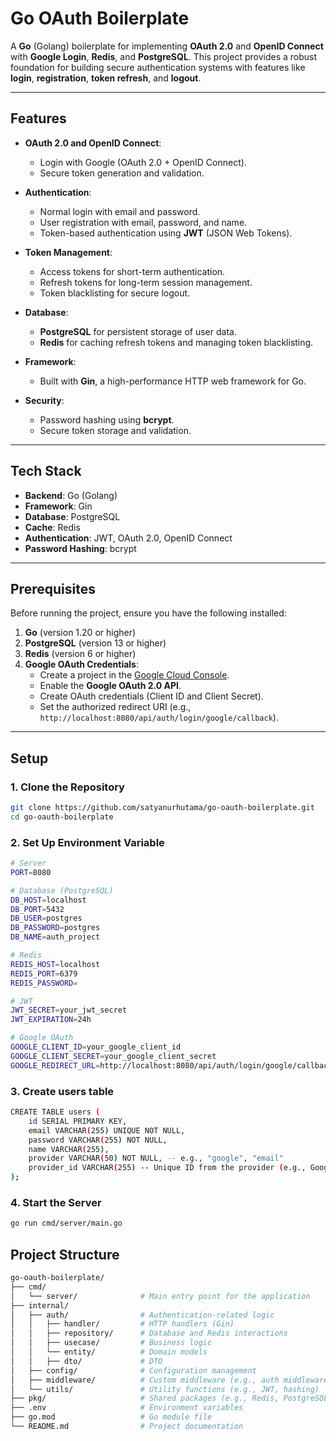 # Go OAuth Boilerplate

A **Go** (Golang) boilerplate for implementing **OAuth 2.0** and **OpenID Connect** with **Google Login**, **Redis**, and **PostgreSQL**. This project provides a robust foundation for building secure authentication systems with features like **login**, **registration**, **token refresh**, and **logout**.

---

## Features

- **OAuth 2.0 and OpenID Connect**:
  - Login with Google (OAuth 2.0 + OpenID Connect).
  - Secure token generation and validation.

- **Authentication**:
  - Normal login with email and password.
  - User registration with email, password, and name.
  - Token-based authentication using **JWT** (JSON Web Tokens).

- **Token Management**:
  - Access tokens for short-term authentication.
  - Refresh tokens for long-term session management.
  - Token blacklisting for secure logout.

- **Database**:
  - **PostgreSQL** for persistent storage of user data.
  - **Redis** for caching refresh tokens and managing token blacklisting.

- **Framework**:
  - Built with **Gin**, a high-performance HTTP web framework for Go.

- **Security**:
  - Password hashing using **bcrypt**.
  - Secure token storage and validation.

---

## Tech Stack

- **Backend**: Go (Golang)
- **Framework**: Gin
- **Database**: PostgreSQL
- **Cache**: Redis
- **Authentication**: JWT, OAuth 2.0, OpenID Connect
- **Password Hashing**: bcrypt

---

## Prerequisites

Before running the project, ensure you have the following installed:

1. **Go** (version 1.20 or higher)
2. **PostgreSQL** (version 13 or higher)
3. **Redis** (version 6 or higher)
4. **Google OAuth Credentials**:
   - Create a project in the [Google Cloud Console](https://console.cloud.google.com/).
   - Enable the **Google OAuth 2.0 API**.
   - Create OAuth credentials (Client ID and Client Secret).
   - Set the authorized redirect URI (e.g., `http://localhost:8080/api/auth/login/google/callback`).

---

## Setup

### 1. Clone the Repository

```bash
git clone https://github.com/satyanurhutama/go-oauth-boilerplate.git
cd go-oauth-boilerplate
```

### 2. Set Up Environment Variable
```bash
# Server
PORT=8080

# Database (PostgreSQL)
DB_HOST=localhost
DB_PORT=5432
DB_USER=postgres
DB_PASSWORD=postgres
DB_NAME=auth_project

# Redis
REDIS_HOST=localhost
REDIS_PORT=6379
REDIS_PASSWORD=

# JWT
JWT_SECRET=your_jwt_secret
JWT_EXPIRATION=24h

# Google OAuth
GOOGLE_CLIENT_ID=your_google_client_id
GOOGLE_CLIENT_SECRET=your_google_client_secret
GOOGLE_REDIRECT_URL=http://localhost:8080/api/auth/login/google/callback
```

### 3. Create users table
```bash
CREATE TABLE users (
    id SERIAL PRIMARY KEY,
    email VARCHAR(255) UNIQUE NOT NULL,
    password VARCHAR(255) NOT NULL,
    name VARCHAR(255),
    provider VARCHAR(50) NOT NULL, -- e.g., "google", "email"
    provider_id VARCHAR(255) -- Unique ID from the provider (e.g., Google ID)
);
```

### 4. Start the Server
```bash
go run cmd/server/main.go
```

## Project Structure
```bash
go-oauth-boilerplate/
├── cmd/
│   └── server/              # Main entry point for the application
├── internal/
│   ├── auth/                # Authentication-related logic
│   │   ├── handler/         # HTTP handlers (Gin)
│   │   ├── repository/      # Database and Redis interactions
│   │   ├── usecase/         # Business logic
│   │   └── entity/          # Domain models
│   │   ├── dto/             # DTO
│   ├── config/              # Configuration management
│   ├── middleware/          # Custom middleware (e.g., auth middleware)
│   └── utils/               # Utility functions (e.g., JWT, hashing)
├── pkg/                     # Shared packages (e.g., Redis, PostgreSQL clients)
├── .env                     # Environment variables
├── go.mod                   # Go module file
└── README.md                # Project documentation
```
